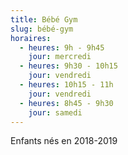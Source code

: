 ```yaml
---
title: Bébé Gym
slug: bébé-gym
horaires:
  - heures: 9h - 9h45
    jour: mercredi
  - heures: 9h30 - 10h15
    jour: vendredi
  - heures: 10h15 - 11h
    jour: vendredi
  - heures: 8h45 - 9h30
    jour: samedi
---
```

Enfants nés en 2018-2019
